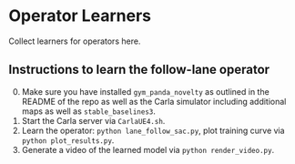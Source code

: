 # Operator Learners

Collect learners for operators here.

## Instructions to learn the follow-lane operator

0. Make sure you have installed `gym_panda_novelty` as outlined in the README of the repo as well as the Carla simulator including additional maps as well as `stable_baselines3`.
1. Start the Carla server via `CarlaUE4.sh`.
2. Learn the operator: `python lane_follow_sac.py`, plot training curve via `python plot_results.py`.
3. Generate a video of the learned model via `python render_video.py`.
